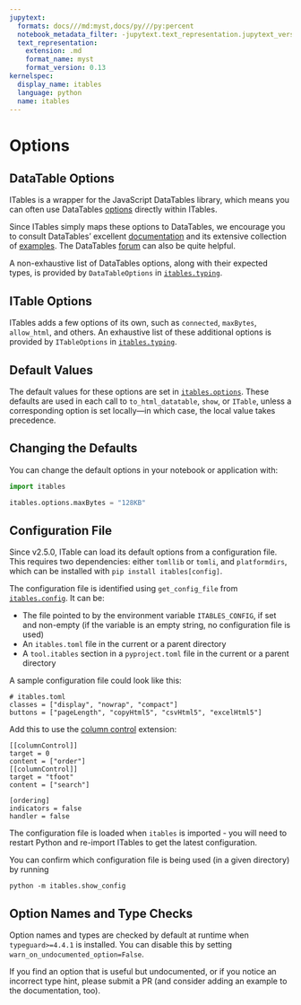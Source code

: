 ```yaml
---
jupytext:
  formats: docs///md:myst,docs/py///py:percent
  notebook_metadata_filter: -jupytext.text_representation.jupytext_version
  text_representation:
    extension: .md
    format_name: myst
    format_version: 0.13
kernelspec:
  display_name: itables
  language: python
  name: itables
---
```


# Options

## DataTable Options

ITables is a wrapper for the JavaScript DataTables library, which means you can often use DataTables [options](https://datatables.net/options) directly within ITables.

Since ITables simply maps these options to DataTables, we encourage you to consult DataTables’ excellent [documentation](https://datatables.net/) and its extensive collection of [examples](https://datatables.net/examples/index). The DataTables [forum](https://datatables.net/forums/) can also be quite helpful.

A non-exhaustive list of DataTables options, along with their expected types, is provided by `DataTableOptions` in [`itables.typing`](https://github.com/mwouts/itables/blob/main/src/itables/typing.py).

## ITable Options

ITables adds a few options of its own, such as `connected`, `maxBytes`, `allow_html`, and others. An exhaustive list of these additional options is provided by `ITableOptions` in [`itables.typing`](https://github.com/mwouts/itables/blob/main/src/itables/typing.py).

## Default Values

The default values for these options are set in [`itables.options`](https://github.com/mwouts/itables/blob/main/src/itables/options.py). These defaults are used in each call to `to_html_datatable`, `show`, or `ITable`, unless a corresponding option is set locally—in which case, the local value takes precedence.

## Changing the Defaults

You can change the default options in your notebook or application with:

```python
import itables

itables.options.maxBytes = "128KB"
```

## Configuration File

Since v2.5.0, ITable can load its default options from a configuration file. This requires two dependencies: either `tomllib` or `tomli`, and `platformdirs`, which can be installed with `pip install itables[config]`.

The configuration file is identified using `get_config_file` from [`itables.config`](https://github.com/mwouts/itables/blob/main/src/itables/config.py). It can be:

- The file pointed to by the environment variable `ITABLES_CONFIG`, if set and non-empty (if the variable is an empty string, no configuration file is used)
- An `itables.toml` file in the current or a parent directory
- A `tool.itables` section in a `pyproject.toml` file in the current or a parent directory

A sample configuration file could look like this:
```
# itables.toml
classes = ["display", "nowrap", "compact"]
buttons = ["pageLength", "copyHtml5", "csvHtml5", "excelHtml5"]
```

Add this to use the [column control](column_control.md) extension:
```
[[columnControl]]
target = 0
content = ["order"]
[[columnControl]]
target = "tfoot"
content = ["search"]

[ordering]
indicators = false
handler = false
```

The configuration file is loaded when `itables` is imported - you will need to restart Python and re-import ITables to get the latest configuration.

You can confirm which configuration file is being used (in a given directory) by running
```
python -m itables.show_config
```


## Option Names and Type Checks

Option names and types are checked by default at runtime when `typeguard>=4.4.1` is installed. You can disable this by setting `warn_on_undocumented_option=False`.

If you find an option that is useful but undocumented, or if you notice an incorrect type hint, please submit a PR (and consider adding an example to the documentation, too).
